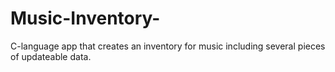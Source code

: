 # Music-Inventory-
C-language app that creates an inventory for music including several pieces of updateable data. 
